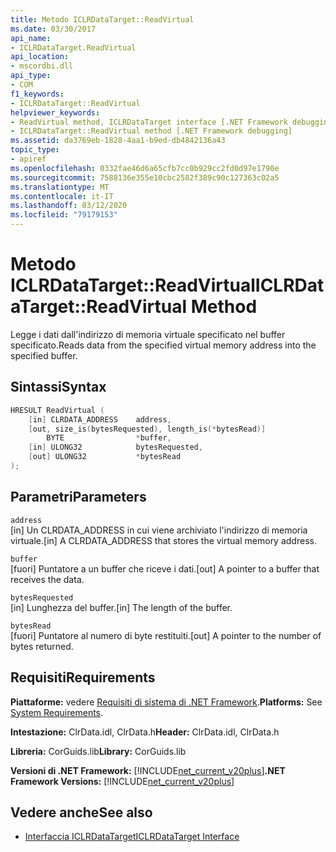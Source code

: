 ```yaml
---
title: Metodo ICLRDataTarget::ReadVirtual
ms.date: 03/30/2017
api_name:
- ICLRDataTarget.ReadVirtual
api_location:
- mscordbi.dll
api_type:
- COM
f1_keywords:
- ICLRDataTarget::ReadVirtual
helpviewer_keywords:
- ReadVirtual method, ICLRDataTarget interface [.NET Framework debugging]
- ICLRDataTarget::ReadVirtual method [.NET Framework debugging]
ms.assetid: da3769eb-1828-4aa1-b9ed-db4842136a43
topic_type:
- apiref
ms.openlocfilehash: 0332fae46d6a65cfb7cc0b929cc2fd0d97e1790e
ms.sourcegitcommit: 7588136e355e10cbc2582f389c90c127363c02a5
ms.translationtype: MT
ms.contentlocale: it-IT
ms.lasthandoff: 03/12/2020
ms.locfileid: "79179153"
---
```

# <a name="iclrdatatargetreadvirtual-method"></a><span data-ttu-id="1f039-102">Metodo ICLRDataTarget::ReadVirtual</span><span class="sxs-lookup"><span data-stu-id="1f039-102">ICLRDataTarget::ReadVirtual Method</span></span>
<span data-ttu-id="1f039-103">Legge i dati dall'indirizzo di memoria virtuale specificato nel buffer specificato.</span><span class="sxs-lookup"><span data-stu-id="1f039-103">Reads data from the specified virtual memory address into the specified buffer.</span></span>  
  
## <a name="syntax"></a><span data-ttu-id="1f039-104">Sintassi</span><span class="sxs-lookup"><span data-stu-id="1f039-104">Syntax</span></span>  
  
```cpp  
HRESULT ReadVirtual (  
    [in] CLRDATA_ADDRESS    address,  
    [out, size_is(bytesRequested), length_is(*bytesRead)]
        BYTE                *buffer,  
    [in] ULONG32            bytesRequested,  
    [out] ULONG32           *bytesRead  
);  
```  
  
## <a name="parameters"></a><span data-ttu-id="1f039-105">Parametri</span><span class="sxs-lookup"><span data-stu-id="1f039-105">Parameters</span></span>  
 `address`  
 <span data-ttu-id="1f039-106">[in] Un CLRDATA_ADDRESS in cui viene archiviato l'indirizzo di memoria virtuale.</span><span class="sxs-lookup"><span data-stu-id="1f039-106">[in] A CLRDATA_ADDRESS that stores the virtual memory address.</span></span>  
  
 `buffer`  
 <span data-ttu-id="1f039-107">[fuori] Puntatore a un buffer che riceve i dati.</span><span class="sxs-lookup"><span data-stu-id="1f039-107">[out] A pointer to a buffer that receives the data.</span></span>  
  
 `bytesRequested`  
 <span data-ttu-id="1f039-108">[in] Lunghezza del buffer.</span><span class="sxs-lookup"><span data-stu-id="1f039-108">[in] The length of the buffer.</span></span>  
  
 `bytesRead`  
 <span data-ttu-id="1f039-109">[fuori] Puntatore al numero di byte restituiti.</span><span class="sxs-lookup"><span data-stu-id="1f039-109">[out] A pointer to the number of bytes returned.</span></span>  
  
## <a name="requirements"></a><span data-ttu-id="1f039-110">Requisiti</span><span class="sxs-lookup"><span data-stu-id="1f039-110">Requirements</span></span>  
 <span data-ttu-id="1f039-111">**Piattaforme:** vedere [Requisiti di sistema di .NET Framework](../../../../docs/framework/get-started/system-requirements.md).</span><span class="sxs-lookup"><span data-stu-id="1f039-111">**Platforms:** See [System Requirements](../../../../docs/framework/get-started/system-requirements.md).</span></span>  
  
 <span data-ttu-id="1f039-112">**Intestazione:** ClrData.idl, ClrData.h</span><span class="sxs-lookup"><span data-stu-id="1f039-112">**Header:** ClrData.idl, ClrData.h</span></span>  
  
 <span data-ttu-id="1f039-113">**Libreria:** CorGuids.lib</span><span class="sxs-lookup"><span data-stu-id="1f039-113">**Library:** CorGuids.lib</span></span>  
  
 <span data-ttu-id="1f039-114">**Versioni di .NET Framework:** [!INCLUDE[net_current_v20plus](../../../../includes/net-current-v20plus-md.md)]</span><span class="sxs-lookup"><span data-stu-id="1f039-114">**.NET Framework Versions:** [!INCLUDE[net_current_v20plus](../../../../includes/net-current-v20plus-md.md)]</span></span>  
  
## <a name="see-also"></a><span data-ttu-id="1f039-115">Vedere anche</span><span class="sxs-lookup"><span data-stu-id="1f039-115">See also</span></span>

- [<span data-ttu-id="1f039-116">Interfaccia ICLRDataTarget</span><span class="sxs-lookup"><span data-stu-id="1f039-116">ICLRDataTarget Interface</span></span>](iclrdatatarget-interface.md)
